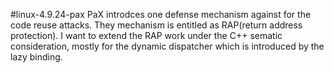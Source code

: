 #linux-4.9.24-pax
PaX introdces one defense mechanism against for the code reuse attacks. They mechanism is entitled as RAP(return address protection). I want to extend the RAP work under the C++ sematic consideration, mostly for the dynamic dispatcher which is introduced by the lazy binding.

